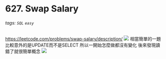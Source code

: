 # 627. Swap Salary
###### tags: `SQL` `easy`
https://leetcode.com/problems/swap-salary/description/
![](https://i.imgur.com/4s2cfgT.png)
相當簡單的一題 比較意外的是UPDATE而不是SELECT
所以一開始怎麼做都沒有變化
後來發現讀錯了就很簡單概念
![](https://i.imgur.com/WKm86Tu.png)
